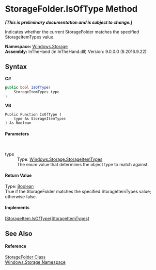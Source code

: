 # StorageFolder.IsOfType Method 
 _**\[This is preliminary documentation and is subject to change.\]**_

Indicates whether the current StorageFolder matches the specified StorageItemTypes value.

**Namespace:**&nbsp;<a href="N_Windows_Storage">Windows.Storage</a><br />**Assembly:**&nbsp;InTheHand (in InTheHand.dll) Version: 9.0.0.0 (9.2016.9.22)

## Syntax

**C#**<br />
``` C#
public bool IsOfType(
	StorageItemTypes type
)
```

**VB**<br />
``` VB
Public Function IsOfType ( 
	type As StorageItemTypes
) As Boolean
```


#### Parameters
&nbsp;<dl><dt>type</dt><dd>Type: <a href="T_Windows_Storage_StorageItemTypes">Windows.Storage.StorageItemTypes</a><br />The enum value that determines the object type to match against.</dd></dl>

#### Return Value
Type: <a href="http://msdn2.microsoft.com/en-us/library/a28wyd50" target="_blank">Boolean</a><br />True if the StorageFolder matches the specified StorageItemTypes value; otherwise false.

#### Implements
<a href="M_Windows_Storage_IStorageItem_IsOfType">IStorageItem.IsOfType(StorageItemTypes)</a><br />

## See Also


#### Reference
<a href="T_Windows_Storage_StorageFolder">StorageFolder Class</a><br /><a href="N_Windows_Storage">Windows.Storage Namespace</a><br />